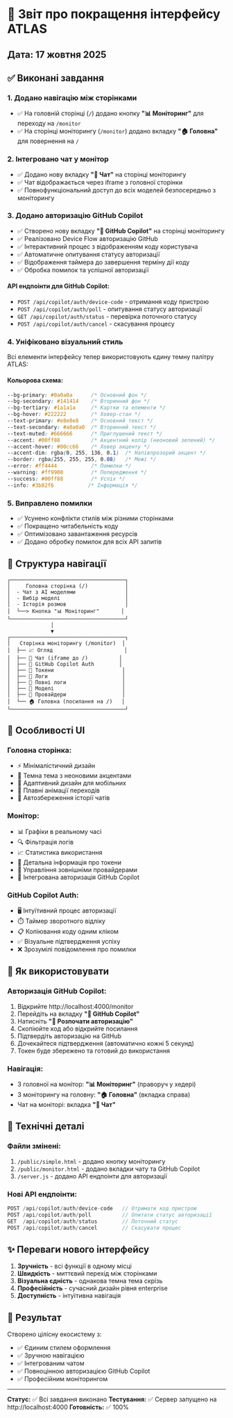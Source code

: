 # 🎨 Звіт про покращення інтерфейсу ATLAS

## Дата: 17 жовтня 2025

## ✅ Виконані завдання

### 1. Додано навігацію між сторінками
- ✅ На головній сторінці (`/`) додано кнопку **"📊 Моніторинг"** для переходу на `/monitor`
- ✅ На сторінці моніторингу (`/monitor`) додано вкладку **"🏠 Головна"** для повернення на `/`

### 2. Інтегровано чат у монітор
- ✅ Додано нову вкладку **"💬 Чат"** на сторінці моніторингу
- ✅ Чат відображається через iframe з головної сторінки
- ✅ Повнофункціональний доступ до всіх моделей безпосередньо з моніторингу

### 3. Додано авторизацію GitHub Copilot
- ✅ Створено нову вкладку **"🔐 GitHub Copilot"** на сторінці моніторингу
- ✅ Реалізовано Device Flow авторизацію GitHub
- ✅ Інтерактивний процес з відображенням коду користувача
- ✅ Автоматичне опитування статусу авторизації
- ✅ Відображення таймера до завершення терміну дії коду
- ✅ Обробка помилок та успішної авторизації

#### API ендпоінти для GitHub Copilot:
- `POST /api/copilot/auth/device-code` - отримання коду пристрою
- `POST /api/copilot/auth/poll` - опитування статусу авторизації
- `GET /api/copilot/auth/status` - перевірка поточного статусу
- `POST /api/copilot/auth/cancel` - скасування процесу

### 4. Уніфіковано візуальний стиль
Всі елементи інтерфейсу тепер використовують єдину темну палітру ATLAS:

#### Кольорова схема:
```css
--bg-primary: #0a0a0a      /* Основний фон */
--bg-secondary: #141414    /* Вторинний фон */
--bg-tertiary: #1a1a1a     /* Картки та елементи */
--bg-hover: #222222        /* Ховер-стан */
--text-primary: #e8e8e8    /* Основний текст */
--text-secondary: #a0a0a0  /* Вторинний текст */
--text-muted: #666666      /* Приглушений текст */
--accent: #00ff88          /* Акцентний колір (неоновий зелений) */
--accent-hover: #00cc66    /* Ховер акценту */
--accent-dim: rgba(0, 255, 136, 0.1)  /* Напівпрозорий акцент */
--border: rgba(255, 255, 255, 0.08)   /* Межі */
--error: #ff4444           /* Помилки */
--warning: #ff9900         /* Попередження */
--success: #00ff88         /* Успіх */
--info: #3b82f6           /* Інформація */
```

### 5. Виправлено помилки
- ✅ Усунено конфлікти стилів між різними сторінками
- ✅ Покращено читабельність коду
- ✅ Оптимізовано завантаження ресурсів
- ✅ Додано обробку помилок для всіх API запитів

## 🎯 Структура навігації

```
┌─────────────────────────────────────┐
│     Головна сторінка (/)            │
│  - Чат з AI моделями                │
│  - Вибір моделі                     │
│  - Історія розмов                   │
│  └──> Кнопка "📊 Моніторинг"       │
└─────────────────────────────────────┘
              │
              ▼
┌─────────────────────────────────────┐
│   Сторінка моніторингу (/monitor)  │
│  ├── 📈 Огляд                       │
│  ├── 💬 Чат (iframe до /)          │
│  ├── 🔐 GitHub Copilot Auth        │
│  ├── 🔑 Токени                      │
│  ├── 📝 Логи                        │
│  ├── 📜 Повні логи                  │
│  ├── 🤖 Моделі                      │
│  ├── 🔌 Провайдери                  │
│  └── 🏠 Головна (посилання на /)   │
└─────────────────────────────────────┘
```

## 📱 Особливості UI

### Головна сторінка:
- ⚡ Мінімалістичний дизайн
- 🎨 Темна тема з неоновими акцентами
- 📱 Адаптивний дизайн для мобільних
- 🔄 Плавні анімації переходів
- 💾 Автозбереження історії чатів

### Монітор:
- 📊 Графіки в реальному часі
- 🔍 Фільтрація логів
- 📈 Статистика використання
- 🎯 Детальна інформація про токени
- 🔌 Управління зовнішніми провайдерами
- 🔐 Інтегрована авторизація GitHub Copilot

### GitHub Copilot Auth:
- 🖥️ Інтуїтивний процес авторизації
- ⏱️ Таймер зворотного відліку
- 📋 Копіювання коду одним кліком
- ✅ Візуальне підтвердження успіху
- ❌ Зрозумілі повідомлення про помилки

## 🚀 Як використовувати

### Авторизація GitHub Copilot:
1. Відкрийте http://localhost:4000/monitor
2. Перейдіть на вкладку **"🔐 GitHub Copilot"**
3. Натисніть **"🚀 Розпочати авторизацію"**
4. Скопіюйте код або відкрийте посилання
5. Підтвердіть авторизацію на GitHub
6. Дочекайтеся підтвердження (автоматично кожні 5 секунд)
7. Токен буде збережено та готовий до використання

### Навігація:
- З головної на монітор: **"📊 Моніторинг"** (праворуч у хедері)
- З моніторингу на головну: **"🏠 Головна"** (вкладка справа)
- Чат на моніторі: вкладка **"💬 Чат"**

## 📝 Технічні деталі

### Файли змінені:
1. `/public/simple.html` - додано кнопку моніторингу
2. `/public/monitor.html` - додано вкладки чату та GitHub Copilot
3. `/server.js` - додано API ендпоінти для авторизації

### Нові API ендпоінти:
```javascript
POST /api/copilot/auth/device-code   // Отримати код пристрою
POST /api/copilot/auth/poll          // Опитати статус авторизації
GET  /api/copilot/auth/status        // Поточний статус
POST /api/copilot/auth/cancel        // Скасувати процес
```

## ✨ Переваги нового інтерфейсу

1. **Зручність** - всі функції в одному місці
2. **Швидкість** - миттєвий перехід між сторінками
3. **Візуальна єдність** - однакова темна тема скрізь
4. **Професійність** - сучасний дизайн рівня enterprise
5. **Доступність** - інтуїтивна навігація

## 🎉 Результат

Створено цілісну екосистему з:
- ✅ Єдиним стилем оформлення
- ✅ Зручною навігацією
- ✅ Інтегрованим чатом
- ✅ Повноцінною авторизацією GitHub Copilot
- ✅ Професійним моніторингом

---

**Статус:** ✅ Всі завдання виконано
**Тестування:** ✅ Сервер запущено на http://localhost:4000
**Готовність:** ✅ 100%
